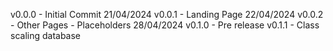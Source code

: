 v0.0.0 - Initial Commit 21/04/2024
v0.0.1 - Landing Page 22/04/2024
v0.0.2 - Other Pages - Placeholders 28/04/2024
v0.1.0 - Pre release
v0.1.1 - Class scaling database